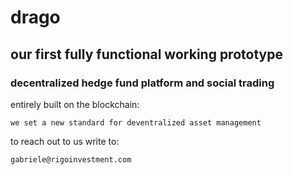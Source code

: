 # drago

## our first fully functional working prototype

### decentralized hedge fund platform and social trading

entirely built on the blockchain:
```
we set a new standard for deventralized asset management
```

to reach out to us write to:
```
gabriele@rigoinvestment.com
```



